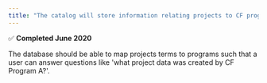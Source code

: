 ```yaml
---
title: "The catalog will store information relating projects to CF programs &#x2705;"
---
```


&#x2705; **Completed June 2020**

The database should be able to map projects terms to programs such that a user can answer questions like 'what project data was created by CF Program A?'.

